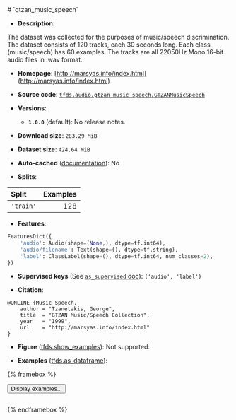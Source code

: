 <div itemscope itemtype="http://schema.org/Dataset">
  <div itemscope itemprop="includedInDataCatalog" itemtype="http://schema.org/DataCatalog">
    <meta itemprop="name" content="TensorFlow Datasets" />
  </div>
  <meta itemprop="name" content="gtzan_music_speech" />
  <meta itemprop="description" content="The dataset was collected for the purposes of music/speech discrimination.&#10;The dataset consists of 120 tracks, each 30 seconds long.&#10;Each class (music/speech) has 60 examples.&#10;The tracks are all 22050Hz Mono 16-bit audio files in .wav format.&#10;&#10;To use this dataset:&#10;&#10;```python&#10;import tensorflow_datasets as tfds&#10;&#10;ds = tfds.load(&#x27;gtzan_music_speech&#x27;, split=&#x27;train&#x27;)&#10;for ex in ds.take(4):&#10;  print(ex)&#10;```&#10;&#10;See [the guide](https://www.tensorflow.org/datasets/overview) for more&#10;informations on [tensorflow_datasets](https://www.tensorflow.org/datasets).&#10;&#10;" />
  <meta itemprop="url" content="https://www.tensorflow.org/datasets/catalog/gtzan_music_speech" />
  <meta itemprop="sameAs" content="http://marsyas.info/index.html" />
  <meta itemprop="citation" content="@ONLINE {Music Speech,&#10;    author = &quot;Tzanetakis, George&quot;,&#10;    title  = &quot;GTZAN Music/Speech Collection&quot;,&#10;    year   = &quot;1999&quot;,&#10;    url    = &quot;http://marsyas.info/index.html&quot;&#10;}" />
</div>
# `gtzan_music_speech`

*   **Description**:

The dataset was collected for the purposes of music/speech discrimination.
The dataset consists of 120 tracks, each 30 seconds long.
Each class (music/speech) has 60 examples.
The tracks are all 22050Hz Mono 16-bit audio files in .wav format.

*   **Homepage**: [http://marsyas.info/index.html](http://marsyas.info/index.html)

*   **Source code**: [`tfds.audio.gtzan_music_speech.GTZANMusicSpeech`](https://github.com/tensorflow/datasets/tree/master/tensorflow_datasets/audio/gtzan_music_speech/gtzan_music_speech.py)

*   **Versions**:

    * **`1.0.0`** (default): No release notes.

*   **Download size**: `283.29 MiB`

*   **Dataset size**: `424.64 MiB`

*   **Auto-cached** ([documentation](https://www.tensorflow.org/datasets/performances#auto-caching)): No

*   **Splits**:

Split  | Examples
:----- | -------:
`'train'` | 128

*   **Features**:

```python
FeaturesDict({
    'audio': Audio(shape=(None,), dtype=tf.int64),
    'audio/filename': Text(shape=(), dtype=tf.string),
    'label': ClassLabel(shape=(), dtype=tf.int64, num_classes=2),
})
```

*   **Supervised keys** (See [`as_supervised` doc](https://www.tensorflow.org/datasets/api_docs/python/tfds/load#args)): `('audio', 'label')`

*   **Citation**:

```
@ONLINE {Music Speech,
    author = "Tzanetakis, George",
    title  = "GTZAN Music/Speech Collection",
    year   = "1999",
    url    = "http://marsyas.info/index.html"
}
```

*   **Figure** ([tfds.show_examples](https://www.tensorflow.org/datasets/api_docs/python/tfds/visualization/show_examples)): Not supported.

*   **Examples** ([tfds.as_dataframe](https://www.tensorflow.org/datasets/api_docs/python/tfds/as_dataframe)):

<!-- mdformat off(HTML should not be auto-formatted) -->

{% framebox %}

<button id="displaydataframe">Display examples...</button>
<div id="dataframecontent" style="overflow-x:scroll"></div>

<script src="https://www.gstatic.com/external_hosted/jquery2.min.js"></script>

<script>
var url = "https://storage.googleapis.com/tfds-data/visualization/dataframe/gtzan_music_speech-1.0.0.html";
$(document).ready(() => {
  $("#displaydataframe").click((event) => {
    // Disable the button after clicking (dataframe loaded only once).
    $("#displaydataframe").prop("disabled", true);

    // Pre-fetch and display the content
    $.get(url, (data) => {
      $("#dataframecontent").html(data);
    }).fail(() => {
      $("#dataframecontent").html(
        'Error loading examples. If the error persist, please open '
        + 'a new issue.'
      );
    });
  });
});
</script>

{% endframebox %}

<!-- mdformat on -->
